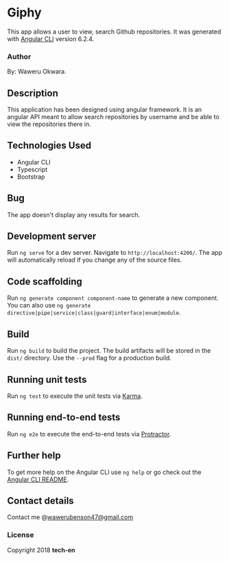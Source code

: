 # Giphy

This app allows a user to view, search Github repositories. It was generated with [Angular CLI](https://github.com/angular/angular-cli) version 6.2.4.

### Author

By: Waweru Okwara.

## Description

This application has been designed using angular framework. It is an angular API meant to allow search repositories by username and be able to view the repositories there in.

## Technologies Used
* Angular CLI
* Typescript
* Bootstrap

## Bug

The app doesn't display any results for search.

## Development server

Run `ng serve` for a dev server. Navigate to `http://localhost:4200/`. The app will automatically reload if you change any of the source files.

## Code scaffolding

Run `ng generate component component-name` to generate a new component. You can also use `ng generate directive|pipe|service|class|guard|interface|enum|module`.

## Build

Run `ng build` to build the project. The build artifacts will be stored in the `dist/` directory. Use the `--prod` flag for a production build.

## Running unit tests

Run `ng test` to execute the unit tests via [Karma](https://karma-runner.github.io).

## Running end-to-end tests

Run `ng e2e` to execute the end-to-end tests via [Protractor](http://www.protractortest.org/).

## Further help

To get more help on the Angular CLI use `ng help` or go check out the [Angular CLI README](https://github.com/angular/angular-cli/blob/master/README.md).

## Contact details

Contact me @wawerubenson47@gmail.com

### License

Copyright 2018 **tech-en**
